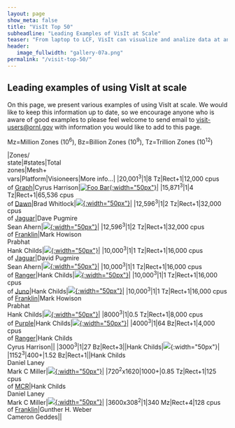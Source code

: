 ```yaml
---
layout: page
show_meta: false
title: "VisIt Top 50"
subheadline: "Leading Examples of VisIt at Scale"
teaser: "From laptop to LCF, VisIt can visualize and analize data at any scale."
header:
   image_fullwidth: "gallery-07a.png"
permalink: "/visit-top-50/"
---
```


## Leading examples of using VisIt at scale

On this page, we present various examples of using VisIt at scale.
We would like to keep this information up to date, so we encourage
anyone who is aware of good examples to please feel welcome to send
email to visit-users@ornl.gov with information you would like to add
to this page.

Mz=Million Zones (10<sup>6</sup>), Bz=Billion Zones (10<sup>9</sup>), Tz=Trillion Zones (10<sup>12</sup>)

|Zones/<br>state|#states|Total<br>zones|Mesh+<br>vars|Platform|Visioneers|More info...|
|20,001<sup>3</sup>|1|8 Tz|Rect+1|12,000 cpus<br>of [Graph](https://computing.llnl.gov/?set=resources&page=SCF_resources#graph)|Cyrus Harrison|[![Foo Bar](../images/1tz.png){:width="50px"}](http://www.hpcwire.com/topic/visualization/DOE-Researchers-Test-Limits-of-Visualization-Tool-47533672.html?viewAll=y)|
|15,871<sup>3</sup>|1|4 Tz|Rect+1|65,536 cpus<br>of [Dawn](https://computing.llnl.gov/tutorials/bgp/#Whatis)|Brad Whitlock|[![](../images/4tz.png){:width="50px"}](https://computing.llnl.gov/tutorials/bgp/#Whatis)|
|12,596<sup>3</sup>|1|2 Tz|Rect+1|32,000 cpus<br>of [Jaguar](https://en.wikipedia.org/wiki/Jaguar_(supercomputer))|Dave Pugmire<br>Sean Ahern|[![](../images/1tz.png){:width="50px"}](http://www.hpcwire.com/topic/visualization/DOE-Researchers-Test-Limits-of-Visualization-Tool-47533672.html?viewAll=y)|
|12,596<sup>3</sup>|1|2 Tz|Rect+1|32,000 cpus<br>of [Franklin](https://www.top500.org/system/176150)|Mark Howison<br>Prabhat<br>Hank Childs|[![](../images/1tz.png){:width="50px"}](http://www.hpcwire.com/topic/visualization/DOE-Researchers-Test-Limits-of-Visualization-Tool-47533672.html?viewAll=y)|
|10,000<sup>3</sup>|1|1 Tz|Rect+1|16,000 cpus<br>of [Jaguar](https://en.wikipedia.org/wiki/Jaguar_(supercomputer))|David Pugmire<br>Sean Ahern|[![](../images/1tz.png){:width="50px"}](https://cacm.acm.org/news/30613-doe-researchers-test-limits-of-visualization-tool/fulltext?mobile=false)|
|10,000<sup>3</sup>|1|1 Tz|Rect+1|16,000 cpus<br>of [Ranger](https://www.top500.org/system/176183)|Hank Childs|[![](../images/1tz.png){:width="50px"}](https://cacm.acm.org/news/30613-doe-researchers-test-limits-of-visualization-tool/fulltext?mobile=false)|
|10,000<sup>3</sup>|1|1 Tz|Rect+1|16,000 cpus<br>of [Juno](https://www.top500.org/system/176209)|Hank Childs|[![](../images/1tz.png){:width="50px"}](https://cacm.acm.org/news/30613-doe-researchers-test-limits-of-visualization-tool/fulltext?mobile=false)|
|10,000<sup>3</sup>|1|1 Tz|Rect+1|16,000 cpus<br>of [Franklin](https://www.top500.org/system/176150)|Mark Howison<br>Prabhat<br>Hank Childs|[![](../images/1tz.png){:width="50px"}](https://cacm.acm.org/news/30613-doe-researchers-test-limits-of-visualization-tool/fulltext?mobile=false)|
|8000<sup>3</sup>|1|0.5 Tz|Rect+1|8,000 cpus<br>of [Purple](https://www.top500.org/system/174683)|Hank Childs|[![](../images/1tz.png){:width="50px"}](https://cacm.acm.org/news/30613-doe-researchers-test-limits-of-visualization-tool/fulltext?mobile=false)|
|4000<sup>3</sup>|1|64 Bz|Rect+1|4,000 cpus<br>of [Ranger](https://www.top500.org/system/176183)|Hank Childs<br>Cyrus Harrison||
|3000<sup>3</sup>|1|27 Bz|Rect+3||Hank Childs|![](../images/gallery-02.jpg){:width="50px"}|
|1152<sup>3</sup>|400+|1.52 Bz|Rect+1||Hank Childs<br>Daniel Laney<br>Mark C Miller|[![](../images/gallery-02.jpg){:width="50px"}](https://asc.llnl.gov/computing_resources/bluegenel/papers/cabot.pdf)|
|720<sup>2</sup>x1620|1000+|0.85 Tz|Rect+1|125 cpus<br>of [MCR](https://www.top500.org/system/167394)|Hank Childs<br>Daniel Laney<br>Mark C Miller|[![](../images/gallery-02.jpg){:width="50px"}](https://asc.llnl.gov/computing_resources/bluegenel/papers/cabot.pdf)|
|3600x308<sup>2</sup>|1|340 Mz|Rect+4|128 cpus<br>of [Franklin](https://www.top500.org/system/176150)|Gunther H. Weber<br>Cameron Geddes||
